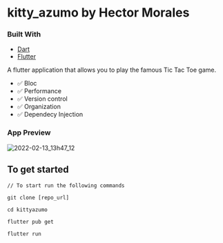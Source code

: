 # kitty_azumo by Hector Morales

### Built With

* [Dart](https://dart.dev)
* [Flutter](https://flutter.dev)

A flutter application that allows you to play the famous Tic Tac Toe game.

- ✅  Bloc
- ✅  Performance
- ✅  Version control
- ✅  Organization
- ✅  Dependecy Injection


### App Preview


![2022-02-13_13h47_12](https://user-images.githubusercontent.com/37377399/153772284-0a433c70-0324-415c-9523-a05907817e93.png)


## To get started 
```
// To start run the following commands 

git clone [repo_url]

cd kittyazumo

flutter pub get

flutter run 
```



